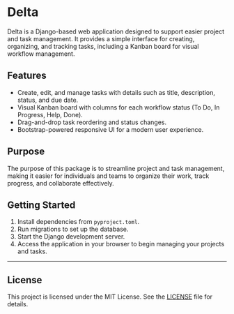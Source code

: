 # Delta

Delta is a Django-based web application designed to support easier project and task management. It provides a simple interface for creating, organizing, and tracking tasks, including a Kanban board for visual workflow management.

## Features

- Create, edit, and manage tasks with details such as title, description, status, and due date.
- Visual Kanban board with columns for each workflow status (To Do, In Progress, Help, Done).
- Drag-and-drop task reordering and status changes.
- Bootstrap-powered responsive UI for a modern user experience.

## Purpose

The purpose of this package is to streamline project and task management, making it easier for individuals and teams to organize their work, track progress, and collaborate effectively.

## Getting Started

1. Install dependencies from `pyproject.toml`.
2. Run migrations to set up the database.
3. Start the Django development server.
4. Access the application in your browser to begin managing your projects and tasks.

---

## License

This project is licensed under the MIT License. See the [LICENSE](LICENSE) file for details.
